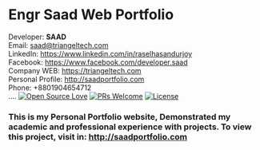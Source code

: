 # Engr Saad Web Portfolio
Developer: <b>SAAD</b> <br>
Email: saad@triangeltech.com<br>
LinkedIn: https://www.linkedin.com/in/raselhasandurjoy<br>
Facebook: https://www.facebook.com/developer.saad<br>
Company WEB: https://triangeltech.com <br>
Personal Profile: http://saadportfolio.com  <br>
Phone: +8801904654712<br>....
[![Open Source Love](https://badges.frapsoft.com/os/v2/open-source.svg?v=102)](https://github.com/raselhasandurjoy/Saad-Web-Portfolio)
[![PRs Welcome](https://img.shields.io/badge/PRs-welcome-brightgreen.svg?style=flat-square)](http://makeapullrequest.com)
[![License](https://img.shields.io/badge/License-Apache%202.0-blue.svg)](https://opensource.org/licenses/Apache-2.0)

### This is my Personal Portfolio website, Demonstrated my academic and professional experience with projects. To view this project, visit in: http://saadportfolio.com
